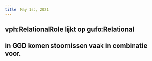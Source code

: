 ```yaml
---
title: May 1st, 2021
---
```


## vph:RelationalRole lijkt op gufo:Relational
## in GGD komen stoornissen vaak in combinatie voor.
